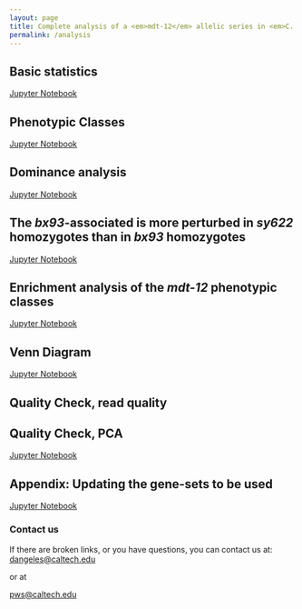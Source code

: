 ```yaml
---
layout: page
title: Complete analysis of a <em>mdt-12</em> allelic series in <em>C. elegans</em>
permalink: /analysis
---
```


## Basic statistics
<a href="{{ site.baseurl }}/notebook/basic.html"> Jupyter Notebook</a>

## Phenotypic Classes
<a href="{{ site.baseurl }}/notebook/phenotypic_classes.html"> Jupyter Notebook</a>

## Dominance analysis
<a href="{{ site.baseurl }}/notebook/dominance.html"> Jupyter Notebook</a>

## The *bx93*-associated is more perturbed in *sy622* homozygotes than in *bx93* homozygotes
<a href="{{ site.baseurl }}/notebook/bx93_class.html"> Jupyter Notebook</a>

## Enrichment analysis of the *mdt-12* phenotypic classes
<a href="{{ site.baseurl }}/notebook/enrichment.html"> Jupyter Notebook</a>

## Venn Diagram
<a href="{{ site.baseurl }}/notebook/venn.html"> Jupyter Notebook</a>

## Quality Check, read quality


## Quality Check, PCA
<a href="{{ site.baseurl }}/notebook/quality.html"> Jupyter Notebook</a>


## Appendix: Updating the gene-sets to be used  
<a href="{{ site.baseurl }}/notebook/appendix.html"> Jupyter Notebook</a>


### Contact us
If there are broken links, or you have questions, you can contact us at:
[dangeles@caltech.edu](mailto:dangeles@caltech.edu)

or at

[pws@caltech.edu](mailto:pws@caltech.edu)
